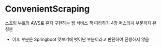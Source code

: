 # ConvenientScraping

스프링 부트와 AWS로 혼자 구현하는 웹 서비스 책 따라하기
4장 머스테치 부분까지 완성본
 - 이후 부분은 Springboot 맛보기에 벗어난 부분이라고 판단하여 진행하지 않음
